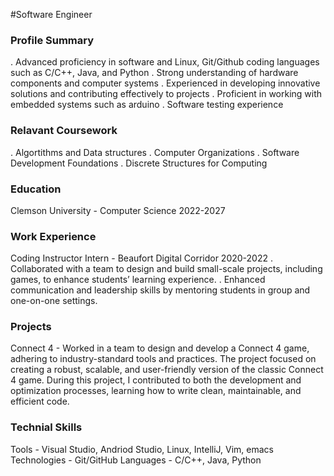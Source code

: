 #Software Engineer

### Profile Summary
. Advanced proficiency in software and Linux, Git/Github coding languages such as C/C++, Java, and Python
. Strong understanding of hardware components and computer systems
. Experienced in developing innovative solutions and contributing effectively to projects
. Proficient in working with embedded systems such as arduino
. Software testing experience

### Relavant Coursework
. Algortithms and Data structures
. Computer Organizations
. Software Development Foundations
. Discrete Structures for Computing 


### Education
Clemson University - Computer Science 2022-2027

### Work Experience
Coding Instructor Intern - Beaufort Digital Corridor 2020-2022
  . Collaborated with a team to design and build small-scale projects, including 
    games, to enhance students’ learning experience.
  . Enhanced communication and leadership skills by mentoring students in group and        one-on-one settings.


### Projects
Connect 4 - Worked in a team to design and develop a Connect 4 game, adhering to industry-standard tools and practices. The project focused on creating a robust, scalable, and user-friendly version of the classic Connect 4 game. During this project, I contributed to both the development and optimization processes, learning how to write clean, maintainable, and efficient code.

### Technial Skills
Tools - Visual Studio, Andriod Studio, Linux, IntelliJ, Vim, emacs
Technologies - Git/GitHub
Languages - C/C++, Java, Python
